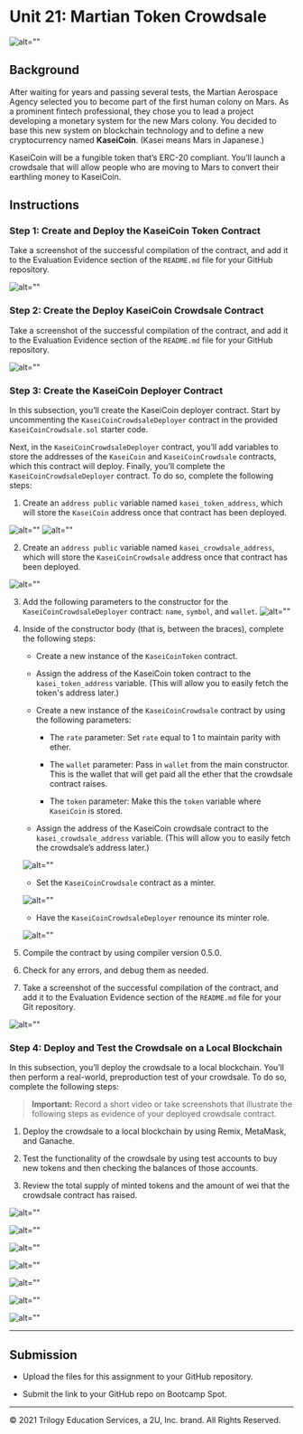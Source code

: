 # Unit 21: Martian Token Crowdsale

![alt=""](Images/application-image.png)

## Background

After waiting for years and passing several tests, the Martian Aerospace Agency selected you to become part of the first human colony on Mars. As a prominent fintech professional, they chose you to lead a project developing a monetary system for the new Mars colony. You decided to base this new system on blockchain technology and to define a new cryptocurrency named **KaseiCoin**. (Kasei means Mars in Japanese.)

KaseiCoin will be a fungible token that’s ERC-20 compliant. You’ll launch a crowdsale that will allow people who are moving to Mars to convert their earthling money to KaseiCoin.


## Instructions

### Step 1: Create and Deploy the KaseiCoin Token Contract


Take a screenshot of the successful compilation of the contract, and add it to the Evaluation Evidence section of the `README.md` file for your GitHub repository.

![alt=""](Evaluation_evidence/Images1.png)


### Step 2: Create the Deploy KaseiCoin Crowdsale Contract

Take a screenshot of the successful compilation of the contract, and add it to the Evaluation Evidence section of the `README.md` file for your GitHub repository.

![alt=""](Evaluation_evidence/Images2.png)

### Step 3: Create the KaseiCoin Deployer Contract

In this subsection, you’ll create the KaseiCoin deployer contract. Start by uncommenting the `KaseiCoinCrowdsaleDeployer` contract in the provided `KaseiCoinCrowdsale.sol` starter code.

Next, in the `KaseiCoinCrowdsaleDeployer` contract, you’ll add variables to store the addresses of the `KaseiCoin` and `KaseiCoinCrowdsale` contracts, which this contract will deploy. Finally, you’ll complete the `KaseiCoinCrowdsaleDeployer` contract. To do so, complete the following steps:

1. Create an `address public` variable named `kasei_token_address`, which will store the `KaseiCoin` address once that contract has been deployed.

![alt=""](Evaluation_evidence/Images3.1.png)
![alt=""](Evaluation_evidence/Images3.1.2.png)

2. Create an `address public` variable named `kasei_crowdsale_address`, which will store the `KaseiCoinCrowdsale` address once that contract has been deployed.

![alt=""](Evaluation_evidence/Images3.2.png)

3. Add the following parameters to the constructor for the `KaseiCoinCrowdsaleDeployer` contract: `name`, `symbol`, and `wallet`.
![alt=""](Evaluation_evidence/Images3.3.png)

4. Inside of the constructor body (that is, between the braces), complete the following steps:

    * Create a new instance of the `KaseiCoinToken` contract.

    * Assign the address of the KaseiCoin token contract to the `kasei_token_address` variable. (This will allow you to easily fetch the token's address later.)

    * Create a new instance of the `KaseiCoinCrowdsale` contract by using the following parameters:

      * The `rate` parameter: Set `rate` equal to 1 to maintain parity with ether.

      * The `wallet` parameter: Pass in `wallet` from the main constructor. This is the wallet that will get paid all the ether that the crowdsale contract raises.

      * The `token` parameter: Make this the `token` variable where `KaseiCoin` is stored.

    * Assign the address of the KaseiCoin crowdsale contract to the `kasei_crowdsale_address` variable. (This will allow you to easily fetch the crowdsale’s address later.)

    ![alt=""](Evaluation_evidence/Images3.2.png)

    * Set the `KaseiCoinCrowdsale` contract as a minter.

    ![alt=""](Evaluation_evidence/Images3.4.1.png)

    * Have the `KaseiCoinCrowdsaleDeployer` renounce its minter role.

    ![alt=""](Evaluation_evidence/Images3.5.png)

5. Compile the contract by using compiler version 0.5.0.

6. Check for any errors, and debug them as needed.

7. Take a screenshot of the successful compilation of the contract, and add it to the Evaluation Evidence section of the `README.md` file for your Git repository.

![alt=""](Evaluation_evidence/Images3.3.png)


### Step 4: Deploy and Test the Crowdsale on a Local Blockchain

In this subsection, you’ll deploy the crowdsale to a local blockchain. You’ll then perform a real-world, preproduction test of your crowdsale. To do so, complete the following steps:

> **Important:** Record a short video or take screenshots that illustrate the following steps as evidence of your deployed crowdsale contract.

1. Deploy the crowdsale to a local blockchain by using Remix, MetaMask, and Ganache.

2. Test the functionality of the crowdsale by using test accounts to buy new tokens and then checking the balances of those accounts.

3. Review the total supply of minted tokens and the amount of wei that the crowdsale contract has raised.

![alt=""](Evaluation_evidence/Images4.1.png)

![alt=""](Evaluation_evidence/Images4.2.png)

![alt=""](Evaluation_evidence/Images4.3.png)

![alt=""](Evaluation_evidence/Images4.4.png)

![alt=""](Evaluation_evidence/Images4.5.png)

![alt=""](Evaluation_evidence/Images4.6.png)

![alt=""](Evaluation_evidence/Images4.7.png)

---

## Submission

* Upload the files for this assignment to your GitHub repository.

* Submit the link to your GitHub repo on Bootcamp Spot.

---

© 2021 Trilogy Education Services, a 2U, Inc. brand. All Rights Reserved.
